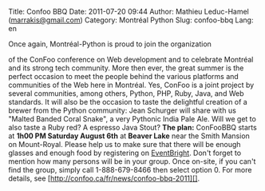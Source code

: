 Title: Confoo BBQ
Date: 2011-07-20 09:44
Author: Mathieu Leduc-Hamel (marrakis@gmail.com)
Category: Montréal Python
Slug: confoo-bbq
Lang: en

<!--:en-->Once again, Montréal-Python is proud to join the organization
of the ConFoo conference on Web development and to celebrate Montréal
and its strong tech community. More then ever, the great summer is the
perfect occasion to meet the people behind the various platforms and
communities of the Web here in Montréal. Yes, ConFoo is a joint project
by several communities, among others, Python, PHP, Ruby, Java, and Web
standards. It will also be the occasion to taste the delightful creation
of a brewer from the Python community: Jean Schurger will share with us
"Malted Banded Coral Snake", a very Pythonic India Pale Ale. Will we get
to also taste a Ruby red? A espresso Java Stout? **The plan:** ConFooBBQ
starts at **1h00 PM Saturday August 6th** at **Beaver Lake** near the
Smith Mansion on Mount-Royal. Please help us to make sure that there
will be enough glasses and enough food by registering on
[EventBright][]. Don't forget to mention how many persons will be in
your group. Once on-site, if you can't find the group, simply call
1-888-679-8466 then select option 0. For more details, see
[http://confoo.ca/fr/news/confoo-bbq-2011][].

  [EventBright]: http://confoo-bbq-2011.eventbrite.com/
  [http://confoo.ca/fr/news/confoo-bbq-2011]: http://confoo.ca/fr/news/confoo-bbq-2011
